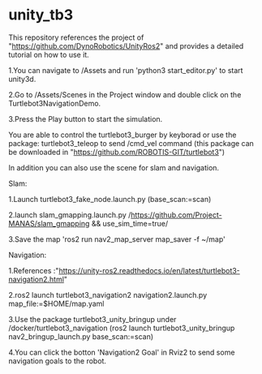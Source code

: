 # unity_tb3
This repository references the project of "https://github.com/DynoRobotics/UnityRos2" and provides a detailed tutorial on how to use it.

1.You can navigate to /Assets and run 'python3 start_editor.py' to start unity3d.

2.Go to  /Assets/Scenes in the Project window and double click on the Turtlebot3NavigationDemo.

3.Press the Play button to start the simulation.

You are able to control the turtlebot3_burger by keyborad or use the package: turtlebot3_teleop to send /cmd_vel command (this package can be downloaded in "https://github.com/ROBOTIS-GIT/turtlebot3")

In addition you can also use the scene for slam and navigation.
   
Slam: 

1.Launch turtlebot3_fake_node.launch.py  (base_scan:=scan)
          
2.launch slam_gmapping.launch.py           /https://github.com/Project-MANAS/slam_gmapping  && use_sim_time=true/
         
3.Save the map 'ros2 run nav2_map_server map_saver -f ~/map'

Navigation:

1.References :"https://unity-ros2.readthedocs.io/en/latest/turtlebot3-navigation2.html"

2.ros2 launch turtlebot3_navigation2 navigation2.launch.py map_file:=$HOME/map.yaml

3.Use the package turtlebot3_unity_bringup under /docker/turtlebot3_navigation
  (ros2 launch turtlebot3_unity_bringup nav2_bringup_launch.py base_scan:=scan)
  
4.You can click the botton 'Navigation2 Goal' in Rviz2 to send some navigation goals to the robot.
